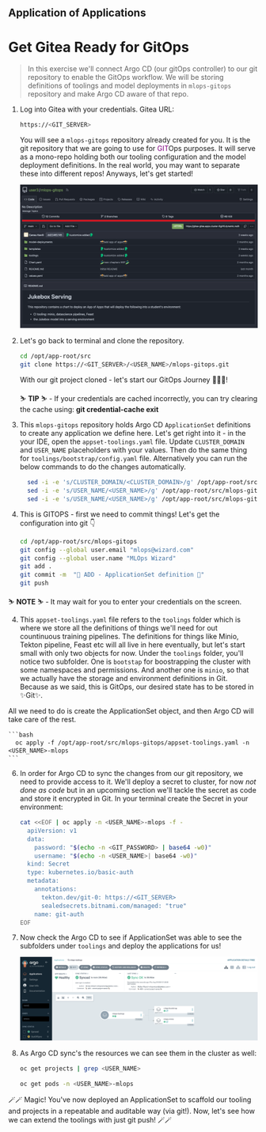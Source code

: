 ## Application of Applications

# Get Gitea Ready for GitOps

> In this exercise we'll connect Argo CD (our gitOps controller) to our git repository to enable the GitOps workflow. We will be storing definitions of toolings and model deployments in `mlops-gitops` repository and make Argo CD aware of that repo.

1. Log into Gitea with your credentials. Gitea URL:

    ```bash
    https://<GIT_SERVER>
    ```

    You will see a `mlops-gitops` repository already created for you. It is the git repository that we are going to use for <span style="color:purple;" >GIT</span>Ops purposes. It will serve as a mono-repo holding both our tooling configuration and the model deployment definitions. In the real world, you may want to separate these into different repos! Anyways, let's get started!

    ![gitea-mlops-gitops.png](images/gitea-mlops-gitops.png)

2. Let's go back to terminal and clone the repository.

    ```bash
    cd /opt/app-root/src
    git clone https://<GIT_SERVER>/<USER_NAME>/mlops-gitops.git
    ```

   With our git project cloned - let's start our GitOps Journey 🧙‍♀️🦄!

    <p class="tip">
    ⛷️ <b>TIP</b> ⛷️ - If your credentials are cached incorrectly, you can try clearing the cache using: <strong>git credential-cache exit</strong>
    </p>

3. This `mlops-gitops` repository holds Argo CD `ApplicationSet` definitions to create any application we define here. Let's get right into it - in the your IDE, open the `appset-toolings.yaml` file. Update `CLUSTER_DOMAIN` and `USER_NAME` placeholders with your values. Then do the same thing for `toolings/bootstrap/config.yaml` file. Alternatively you can run the below commands to do the changes automatically.

    ```bash
      sed -i -e 's/CLUSTER_DOMAIN/<CLUSTER_DOMAIN>/g' /opt/app-root/src/mlops-gitops/appset-toolings.yaml
      sed -i -e 's/USER_NAME/<USER_NAME>/g' /opt/app-root/src/mlops-gitops/appset-toolings.yaml
      sed -i -e 's/USER_NAME/<USER_NAME>/g' /opt/app-root/src/mlops-gitops/toolings/bootstrap/config.yaml
    ```

5. This is GITOPS - first we need to commit things! Let's get the configuration into git 👇

    ```bash
    cd /opt/app-root/src/mlops-gitops
    git config --global user.email "mlops@wizard.com"
    git config --global user.name "MLOps Wizard"
    git add .
    git commit -m  "🦆 ADD - ApplicationSet definition 🦆"
    git push
    ```

  
  <p class="warn">
    ⛷️ <b>NOTE</b> ⛷️ - It may wait for you to enter your credentials on the screen.
  </p>

4. This `appset-toolings.yaml` file refers to the `toolings` folder which is where we store all the definitions of things we'll need for out countinuous training pipelines. The definitions for things like Minio, Tekton pipeline, Feast etc will all live in here eventually, but let's start small with only two objects for now. Under the `toolings` folder, you'll notice two subfolder. One is `bootstap` for boostrapping the cluster with some namespaces and permissions. And another one is `minio`, so that we actually have the storage and environment definitions in Git. Because as we said, this is GitOps, our desired state has to be stored in ✨Git✨. 

  All we need to do is create the ApplicationSet object, and then Argo CD will take care of the rest.

    ```bash
      oc apply -f /opt/app-root/src/mlops-gitops/appset-toolings.yaml -n <USER_NAME>-mlops
    ```

6. In order for Argo CD to sync the changes from our git repository, we need to provide access to it. We'll deploy a secret to cluster, for now *not done as code* but in an upcoming section we'll tackle the secret as code and store it encrypted in Git. In your terminal create the Secret in your environment:

    ```bash
    cat <<EOF | oc apply -n <USER_NAME>-mlops -f -
      apiVersion: v1
      data:
        password: "$(echo -n <GIT_PASSWORD> | base64 -w0)"
        username: "$(echo -n <USER_NAME>| base64 -w0)"
      kind: Secret
      type: kubernetes.io/basic-auth
      metadata:
        annotations:
          tekton.dev/git-0: https://<GIT_SERVER>
          sealedsecrets.bitnami.com/managed: "true"
        name: git-auth
    EOF
    ```

7. Now check the Argo CD to see if ApplicationSet was able to see the subfolders under `toolings` and deploy the applications for us!

    ![argocd-bootstrap-tooling](./images/argocd-bootstrap-tooling.png)

8. As Argo CD sync's the resources we can see them in the cluster as well:

    ```bash
    oc get projects | grep <USER_NAME>
    ```

    ```bash
    oc get pods -n <USER_NAME>-mlops
    ```

🪄🪄 Magic! You've now deployed an ApplicationSet to scaffold our tooling and projects in a repeatable and auditable way (via git!). Now, let's see how we can extend the toolings with just git push! 🪄🪄
